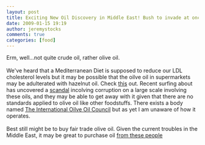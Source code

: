 ```yaml
---
layout: post
title: Exciting New Oil Discovery in Middle East! Bush to invade at once!
date: 2009-01-15 19:19
author: jeremystocks
comments: true
categories: [food]
---
```

Erm, well...not quite crude oil, rather olive oil.<br /><br />We've heard that a Mediterranean Diet is supposed to reduce our LDL cholesterol levels but it may be possible that the oilve oil in supermarkets may be adulterated with hazelnut oil. Check <a href="http://www.truthquest2.com/oliveoilscandal.htm">this</a> out. Recent surfing about has uncovered a <a href="http://www.npr.org/templates/story/story.php?storyId=12571726">scandal</a> incolving corruption on a large scale involving these oils, and they may be able to get away with it given that there are no standards applied to olive oil like other foodstuffs. There exists a body named <a href="http://www.internationaloliveoil.org/">The International Oilve Oil Council</a> but as yet I am unaware of how it operates.<br /><br />Best still might be to buy fair trade olive oil. Given the current troubles in the Middle East, it may be great to purchase oil <a href="http://www.zatoun.com/">from these people</a>
